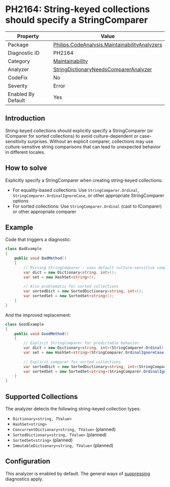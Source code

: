 # PH2164: String-keyed collections should specify a StringComparer

| Property | Value  |
|--|--|
| Package | [Philips.CodeAnalysis.MaintainabilityAnalyzers](https://www.nuget.org/packages/Philips.CodeAnalysis.MaintainabilityAnalyzers) |
| Diagnostic ID | PH2164 |
| Category  | [Maintainability](../Maintainability.md) |
| Analyzer | [StringDictionaryNeedsComparerAnalyzer](https://github.com/philips-software/roslyn-analyzers/blob/main/Philips.CodeAnalysis.MaintainabilityAnalyzers/Maintainability/StringDictionaryNeedsComparerAnalyzer.cs)
| CodeFix  | No |
| Severity | Error |
| Enabled By Default | Yes |

## Introduction

String-keyed collections should explicitly specify a StringComparer (or IComparer<string> for sorted collections) to avoid culture-dependent or case-sensitivity surprises. Without an explicit comparer, collections may use culture-sensitive string comparisons that can lead to unexpected behavior in different locales.

## How to solve

Explicitly specify a StringComparer when creating string-keyed collections:

- For equality-based collections: Use `StringComparer.Ordinal`, `StringComparer.OrdinalIgnoreCase`, or other appropriate StringComparer options
- For sorted collections: Use `StringComparer.Ordinal` (cast to IComparer<string>) or other appropriate comparer

## Example

Code that triggers a diagnostic:
``` cs
class BadExample
{
    public void BadMethod()
    {
        // Missing StringComparer - uses default culture-sensitive comparison
        var dict = new Dictionary<string, int>();
        var set = new HashSet<string>();
        
        // Also problematic for sorted collections
        var sortedDict = new SortedDictionary<string, int>();
        var sortedSet = new SortedSet<string>();
    }
}
```

And the improved replacement:
``` cs
class GoodExample
{
    public void GoodMethod()
    {
        // Explicit StringComparer for predictable behavior
        var dict = new Dictionary<string, int>(StringComparer.Ordinal);
        var set = new HashSet<string>(StringComparer.OrdinalIgnoreCase);
        
        // Explicit comparer for sorted collections
        var sortedDict = new SortedDictionary<string, int>(StringComparer.Ordinal);
        var sortedSet = new SortedSet<string>(StringComparer.OrdinalIgnoreCase);
    }
}
```

## Supported Collections

The analyzer detects the following string-keyed collection types:

- `Dictionary<string, TValue>`
- `HashSet<string>`
- `ConcurrentDictionary<string, TValue>` (planned)
- `SortedDictionary<string, TValue>` (planned)
- `SortedSet<string>` (planned)
- `ImmutableDictionary<string, TValue>` (planned)

## Configuration

This analyzer is enabled by default. The general ways of [suppressing](https://learn.microsoft.com/en-us/dotnet/fundamentals/code-analysis/suppress-warnings) diagnostics apply.